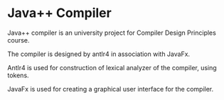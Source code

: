# Java++ Compiler

Java++ compiler is an university project for Compiler Design Principles course.

The compiler is designed by antlr4 in association with JavaFx.

Antlr4 is used for construction of lexical analyzer of the compiler, using tokens.

JavaFx is used for creating a graphical user interface for the compiler.